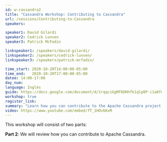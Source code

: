 ```yaml
---
id: w-cassandra2
title: "Cassandra Workshop: Contributing to Cassandra"
url: /sessions/Contributing-to-Cassandra
speakers:

speaker1: David Gilardi
speaker2: Cedrick Lunven
speaker3: Patrick McFadin 

linkspeaker1: /speakers/david-gilardi/
linkspeaker2: /speakers/cedrick-lunven/
linkspeaker3: /speakers/patrick-mcfadin/

time_start: 2020-10-20T14:00:00-05:00
time_end:   2020-10-20T17:00:00-05:00
datee: 14:00-17:00
day_num: 
language: Inglés
guide: https://docs.google.com/document/d/1rqqciGgMf6DHhfk1qlp8P-i1a8fnMus3kp8L8B3FCHc/edit#
workshop: true
register_link: 
summary: "Learn how you can contribute to the Apache Cassandra project."
video: https://www.youtube.com/embed/fT_1HOvbKxM
---
```


This workshop will consist of two parts:

**Part 2**: We will review how you can contribute to Apache Cassandra.